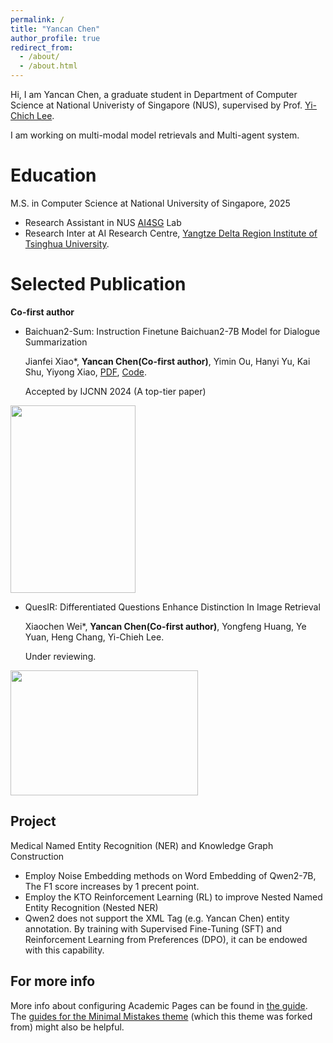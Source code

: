 ```yaml
---
permalink: /
title: "Yancan Chen"
author_profile: true
redirect_from: 
  - /about/
  - /about.html
---
```


Hi, I am Yancan Chen, a graduate student in Department of Computer Science at National Univeristy of Singapore (NUS), supervised by Prof. [Yi-Chich Lee](https://www.comp.nus.edu.sg/cs/people/yclee/).

I am working on multi-modal model retrievals and Multi-agent system.

Education
======
M.S. in Computer Science at National University of Singapore, 2025
* Research Assistant in NUS [AI4SG](https://www.ai4sg.org/) Lab
* Research Inter at AI Research Centre, [Yangtze Delta Region Institute of Tsinghua University](https://www.tsinghua-zj.edu.cn/en/home). 


Selected Publication
======
**Co-first author**
- Baichuan2-Sum: Instruction Finetune Baichuan2-7B Model for Dialogue Summarization

  Jianfei Xiao*, **Yancan Chen(Co-first author)**, Yimin Ou, Hanyi Yu, Kai Shu, Yiyong Xiao, [PDF](https://arxiv.org/abs/2401.15496), [Code](https://github.com/aivolcano/LLM4DialogueSummarization).

  Accepted by IJCNN 2024 (A top-tier paper)


<img src="https://github.com/user-attachments/assets/0ade5c1f-23db-4194-a616-55ceece8cbfd" width="200" height="300">


- QuesIR: Differentiated Questions Enhance Distinction In Image Retrieval

  Xiaochen Wei*, **Yancan Chen(Co-first author)**, Yongfeng Huang, Ye Yuan, Heng Chang, Yi-Chieh Lee.

  Under reviewing.


<img src="https://github.com/user-attachments/assets/18a1a4f1-876a-4c57-8560-ee0705c53209" width="300" height="200">



Project 
------
Medical Named Entity Recognition (NER) and Knowledge Graph Construction
* Employ Noise Embedding methods on Word Embedding of Qwen2-7B, The F1 score increases by 1 precent point.
* Employ the KTO Reinforcement Learning (RL) to improve Nested Named Entity Recognition (Nested NER)
* Qwen2 does not support the XML Tag (e.g. <person>Yancan Chen</person>) entity annotation. By training with Supervised Fine-Tuning (SFT) and Reinforcement Learning from Preferences (DPO), it can be endowed with this capability.

For more info
------
More info about configuring Academic Pages can be found in [the guide](https://academicpages.github.io/markdown/). The [guides for the Minimal Mistakes theme](https://mmistakes.github.io/minimal-mistakes/docs/configuration/) (which this theme was forked from) might also be helpful.
